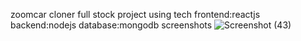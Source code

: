 zoomcar cloner full stock project
using tech
frontend:reactjs
backend:nodejs
database:mongodb
screenshots
![Screenshot (43)](https://github.com/user-attachments/assets/648dcbae-ec88-4190-bc37-c23568cdd1c2)
